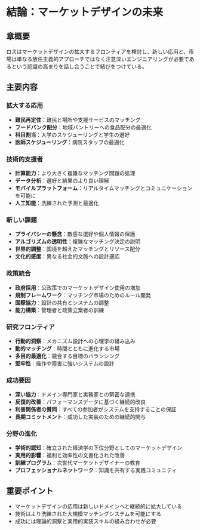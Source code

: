 # 結論：マーケットデザインの未来

## 章概要
ロスはマーケットデザインの拡大するフロンティアを検討し、新しい応用と、市場は単なる放任主義的アプローチではなく注意深いエンジニアリングが必要であるという認識の高まりを話し合うことで結びをつけている。

## 主要内容

### 拡大する応用
- **難民再定住**：難民と場所や支援サービスのマッチング
- **フードバンク配分**：地域パントリーへの食品配分の最適化
- **科目割当**：大学のスケジューリングと学生の選好
- **医師スケジューリング**：病院スタッフの最適化

### 技術的支援者
- **計算能力**：より大きく複雑なマッチング問題の処理
- **データ分析**：選好と結果のより良い理解
- **モバイルプラットフォーム**：リアルタイムマッチングとコミュニケーションを可能に
- **人工知能**：洗練された予測と最適化

### 新しい課題
- **プライバシーの懸念**：敵感な選好や個人情報の保護
- **アルゴリズムの透明性**：複雑なマッチング決定の説明
- **世界的調整**：国境を越えたマッチングとリソース配分
- **文化的感度**：異なる社会的文脈への設計適応

### 政策統合
- **政府採用**：公政策でのマーケットデザイン使用の増加
- **規制フレームワーク**：マッチング市場のためのルール開発
- **国際協力**：設計の共有とシステムの調整
- **能力構築**：管理者と政策立案者の訓練

### 研究フロンティア
- **行動的洞察**：メカニズム設計への心理学の組み込み
- **動的マッチング**：時間とともに進化する市場
- **多目的最適化**：競合する目標のバランシング
- **堅牢性**：操作や障害に強いシステムの設計

### 成功要因
- **深い協力**：ドメイン専門家と実務家との緊密な連携
- **反復的改善**：パフォーマンスデータに基づく継続的改良
- **利害関係者の賛同**：すべての参加者がシステムを支持することの保証
- **長期コミットメント**：成功した実装のための継続的関与

### 分野の進化
- **学術的認知**：確立された経済学の下位分野としてのマーケットデザイン
- **実用的影響**：福利と効率性の文書化された改善
- **訓練プログラム**：次世代マーケットデザイナーの教育
- **プロフェッショナルネットワーク**：知識を共有する実践コミュニティ

## 重要ポイント
- マーケットデザインの応用は新しいドメインへと継続的に拡大している
- 技術はより洗練された大規模マッチングシステムを可能にする
- 成功には理論的洞察と実用的実装スキルの組み合わせが必要